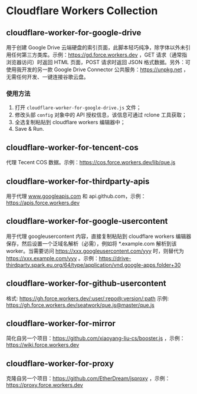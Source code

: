 # Cloudflare Workers Collection

## cloudflare-worker-for-google-drive
用于创建 Google Drive 云端硬盘的索引页面，此脚本轻巧纯净，除字体以外未引用任何第三方类库。示例：https://gd.force.workers.dev ，GET 请求（通常指浏览器访问）时返回 HTML 页面，POST 请求时返回 JSON 格式数据。另外：可使用我开发的另一款 Google Drive Connector 公共服务：https://unpkg.net ，无需任何开发、一键连接谷歌云盘。

### 使用方法
1. 打开 `cloudflare-worker-for-google-drive.js` 文件；
2. 修改头部 `config` 对象中的 API 授权信息，该信息可通过 rclone 工具获取；
3. 全选复制粘贴到 cloudflare workers 编辑器中；
4. Save & Run.

## cloudflare-worker-for-tencent-cos
代理 Tecent COS 数据。示例：https://cos.force.workers.dev/lib/que.js

## cloudflare-worker-for-thirdparty-apis
用于代理 www.googleapis.com 和 api.github.com，示例：https://apis.force.workers.dev

## cloudflare-worker-for-google-usercontent
用于代理 googleusercontent 内容，直接复制粘贴到 cloudflare workers 编辑器保存，然后设置一个泛域名解析（必需），例如将 *.example.com 解析到该 worker。当需要访问 https://xxx.googleusercontent.com/yyy 时，则替代为 https://xxx.example.com/yyy 。示例：https://drive-thirdparty.spark.eu.org/64/type/application/vnd.google-apps.folder+30

## cloudflare-worker-for-github-usercontent
格式: https://gh.force.workers.dev/:user/:repo@:version/:path
示例: https://gh.force.workers.dev/seatwork/que.js@master/que.js

## cloudflare-worker-for-mirror
简化自另一个项目：https://github.com/xiaoyang-liu-cs/booster.js ，示例：https://wiki.force.workers.dev

## cloudflare-worker-for-proxy
克隆自另一个项目：https://github.com/EtherDream/jsproxy ，示例：https://proxy.force.workers.dev
